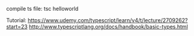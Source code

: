 compile ts file: 
tsc helloworld

Tutorial:
https://www.udemy.com/typescript/learn/v4/t/lecture/2709262?start=23
http://www.typescriptlang.org/docs/handbook/basic-types.html

